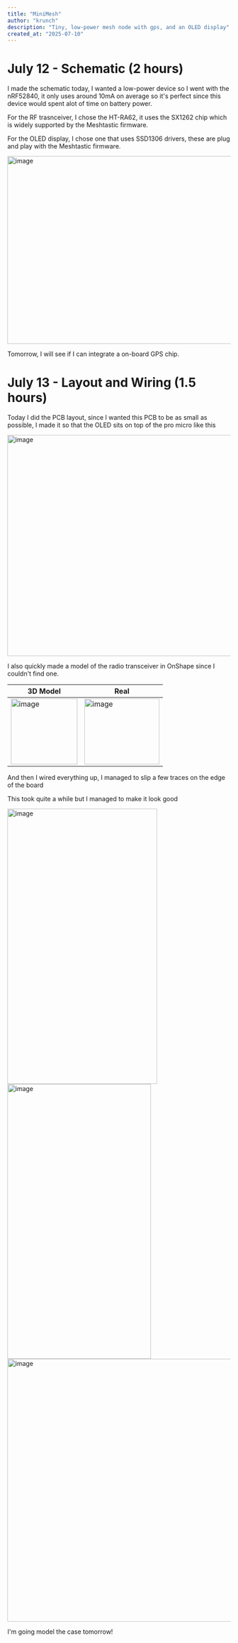 ```yaml
---
title: "MiniMesh"
author: "krunch"
description: "Tiny, low-power mesh node with gps, and an OLED display"
created_at: "2025-07-10"
---
```


# July 12 - Schematic (2 hours)

I made the schematic today, I wanted a low-power device so I went with the nRF52840, it only uses around 10mA on average so it's perfect since this device would spent alot of time on battery power.

For the RF trasnceiver, I chose the HT-RA62, it uses the SX1262 chip which is widely supported by the Meshtastic firmware.

For the OLED display, I chose one that uses SSD1306 drivers, these are plug and play with the Meshtastic firmware.

<img width="653" height="423" alt="image" src="https://github.com/user-attachments/assets/3cc9b4e9-e2a7-4535-90e5-5398c52d7ee5" />

Tomorrow, I will see if I can integrate a on-board GPS chip.

# July 13 - Layout and Wiring (1.5 hours)

Today I did the PCB layout, since I wanted this PCB to be as small as possible, I made it so that the OLED sits on top of the pro micro like this

<img width="604" height="498" alt="image" src="https://github.com/user-attachments/assets/d139ad14-65c5-4aa6-bd41-97a3cb7b5eb3" />

I also quickly made a model of the radio transceiver in OnShape since I couldn't find one.

| 3D Model | Real |
|----------|------|
| <img width="150" height="148" alt="image" src="https://github.com/user-attachments/assets/6c427d35-d60b-4817-8b20-8bb36175ca95" /> | <img width="169" height="148" alt="image" src="https://github.com/user-attachments/assets/ddcb8d92-8ebb-4777-a7a3-ff51c7ad8a30" /> |

And then I wired everything up, I managed to slip a few traces on the edge of the board

This took quite a while but I managed to make it look good

<img width="338" height="620" alt="image" src="https://github.com/user-attachments/assets/bef4bb34-f839-431c-a063-0dca262d8967" />
<img width="324" height="619" alt="image" src="https://github.com/user-attachments/assets/3c7fa5f7-8f5d-439f-a823-ff53db81eaf9" />

<img width="556" height="592" alt="image" src="https://github.com/user-attachments/assets/1b3ac05d-f5b4-4555-a22c-38d219efb6ab" />

I'm going model the case tomorrow!
